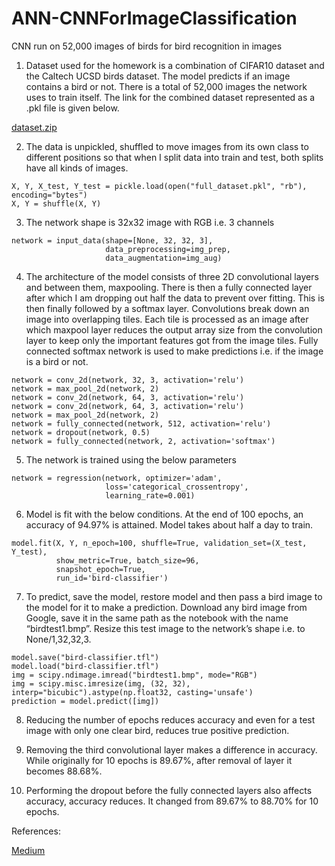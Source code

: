 # ANN-CNNForImageClassification
CNN run on 52,000 images of birds for bird recognition in images

1.	Dataset used for the homework is a combination of CIFAR10 dataset and the Caltech UCSD birds dataset. The model predicts if an image contains a bird or not. There is a total of 52,000 images the network uses to train itself. The link for the combined dataset represented as a .pkl file is given below.

[dataset.zip](https://s3-us-west-2.amazonaws.com/ml-is-fun/data.zip)

2.	The data is unpickled, shuffled to move images from its own class to different positions so that when I split data into train and test, both splits have all kinds of images.

```
X, Y, X_test, Y_test = pickle.load(open("full_dataset.pkl", "rb"), encoding="bytes")
X, Y = shuffle(X, Y)
```

3.	The network shape is 32x32 image with RGB i.e. 3 channels

```
network = input_data(shape=[None, 32, 32, 3],
                     data_preprocessing=img_prep,
                     data_augmentation=img_aug)
```

4.	The architecture of the model consists of three 2D convolutional layers and between them, maxpooling. There is then a fully connected layer after which I am dropping out half the data to prevent over fitting. This is then finally followed by a softmax layer. Convolutions break down an image into overlapping tiles. Each tile is processed as an image after which maxpool layer reduces the output array size from the convolution layer to keep only the important features got from the image tiles.  Fully connected softmax network is used to make predictions i.e. if the image is a bird or not. 

```
network = conv_2d(network, 32, 3, activation='relu')
network = max_pool_2d(network, 2)
network = conv_2d(network, 64, 3, activation='relu')
network = conv_2d(network, 64, 3, activation='relu')
network = max_pool_2d(network, 2)
network = fully_connected(network, 512, activation='relu')
network = dropout(network, 0.5)
network = fully_connected(network, 2, activation='softmax')
```

5.	The network is trained using the below parameters

```
network = regression(network, optimizer='adam',
                     loss='categorical_crossentropy',
                     learning_rate=0.001)
```

6.	Model is fit with the below conditions. At the end of 100 epochs, an accuracy of 94.97% is attained. Model takes about half a day to train.

```
model.fit(X, Y, n_epoch=100, shuffle=True, validation_set=(X_test, Y_test),
          show_metric=True, batch_size=96,
          snapshot_epoch=True,
          run_id='bird-classifier')
```

7.	To predict, save the model, restore model and then pass a bird image to the model for it to make a prediction. Download any bird image from Google, save it in the same path as the notebook with the name “birdtest1.bmp”.  Resize this test image to the network’s shape i.e. to None/1,32,32,3.

```
model.save("bird-classifier.tfl")
model.load("bird-classifier.tfl")
img = scipy.ndimage.imread("birdtest1.bmp", mode="RGB")
img = scipy.misc.imresize(img, (32, 32), interp="bicubic").astype(np.float32, casting='unsafe')
prediction = model.predict([img])
```

8.	Reducing the number of epochs reduces accuracy and even for a test image with only one clear bird, reduces true positive prediction. 

9.	Removing the third convolutional layer makes a difference in accuracy. While originally for 10 epochs is 89.67%, after removal of layer it becomes 88.68%.

10.	Performing the dropout before the fully connected layers also affects accuracy, accuracy reduces. It changed from 89.67% to 88.70% for 10 epochs.

References:

[Medium](https://medium.com/@ageitgey/machine-learning-is-fun-part-3-deep-learning-and-convolutional-neural-networks-f40359318721)
